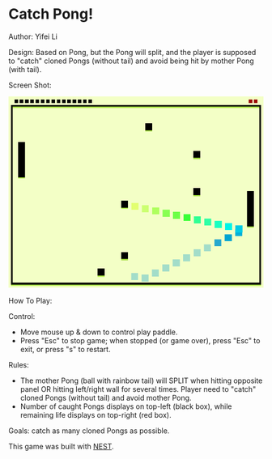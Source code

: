 # Catch Pong!

Author: Yifei Li

Design: Based on Pong, but the Pong will split, and the player is supposed to "catch" cloned Pongs (without tail) and avoid being hit by mother Pong (with tail).

Screen Shot:

![Screen Shot](screenshot.png)

How To Play:

Control:

- Move mouse up & down to control play paddle.
- Press "Esc" to stop game; when stopped (or game over), press "Esc" to exit, or press "s" to restart.

Rules:

- The mother Pong (ball with rainbow tail) will SPLIT when hitting opposite panel OR hitting left/right wall for several times. Player need to "catch" cloned Pongs (without tail) and avoid mother Pong.
- Number of caught Pongs displays on top-left (black box), while remaining life displays on top-right (red box).

Goals: catch as many cloned Pongs as possible.

This game was built with [NEST](NEST.md).
